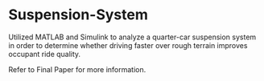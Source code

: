 # Suspension-System
Utilized MATLAB and Simulink to analyze a quarter-car suspension system in order to determine whether driving faster over rough terrain improves occupant ride quality.

Refer to Final Paper for more information.
